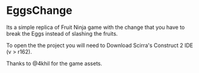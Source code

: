 # EggsChange
Its a simple replica of Fruit Ninja game with the change that you have to break the Eggs instead of slashing the fruits.

To open the the project you will need to Download Scirra's Construct 2 IDE (v > r162).

Thanks to @4khil for the game assets.
